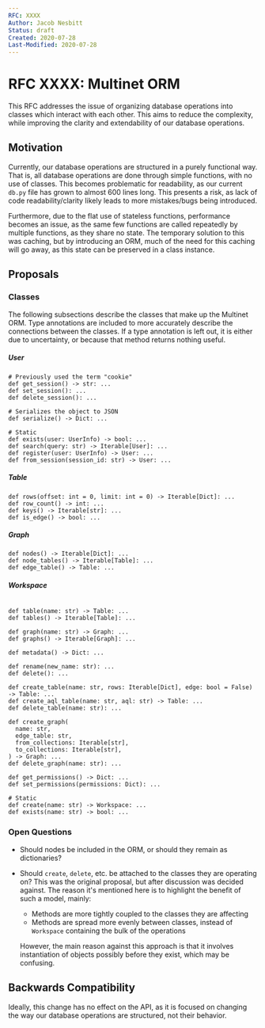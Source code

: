 ```yaml
---
RFC: XXXX
Author: Jacob Nesbitt
Status: draft
Created: 2020-07-28
Last-Modified: 2020-07-28
---
```


# RFC XXXX: Multinet ORM

This RFC addresses the issue of organizing database operations into classes which interact with each other. This aims to reduce the complexity, while improving the clarity and extendability of our database operations.

## Motivation

Currently, our database operations are structured in a purely functional way. That is, all database operations are done through simple functions, with no use of classes. This becomes problematic for readability, as our current `db.py` file has grown to almost 600 lines long. This presents a risk, as lack of code readability/clarity likely leads to more mistakes/bugs being introduced.

Furthermore, due to the flat use of stateless functions, performance becomes an issue, as the same few functions are called repeatedly by multiple functions, as they share no state. The temporary solution to this was caching, but by introducing an ORM, much of the need for this caching will go away, as this state can be preserved in a class instance.

## Proposals

### Classes
The following subsections describe the classes that make up the Multinet ORM. Type annotations are included to more accurately describe the connections between the classes. If a type annotation is left out, it is either due to uncertainty, or because that method returns nothing useful.


##### User
```
# Previously used the term "cookie"
def get_session() -> str: ...
def set_session(): ...
def delete_session(): ...

# Serializes the object to JSON
def serialize() -> Dict: ...

# Static
def exists(user: UserInfo) -> bool: ...
def search(query: str) -> Iterable[User]: ...
def register(user: UserInfo) -> User: ...
def from_session(session_id: str) -> User: ...
```

##### Table
```
def rows(offset: int = 0, limit: int = 0) -> Iterable[Dict]: ...
def row_count() -> int: ...
def keys() -> Iterable[str]: ...
def is_edge() -> bool: ...
```

##### Graph
```
def nodes() -> Iterable[Dict]: ...
def node_tables() -> Iterable[Table]: ...
def edge_table() -> Table: ...
```


##### Workspace
```

def table(name: str) -> Table: ...
def tables() -> Iterable[Table]: ...

def graph(name: str) -> Graph: ...
def graphs() -> Iterable[Graph]: ...

def metadata() -> Dict: ...

def rename(new_name: str): ...
def delete(): ...

def create_table(name: str, rows: Iterable[Dict], edge: bool = False) -> Table: ...
def create_aql_table(name: str, aql: str) -> Table: ...
def delete_table(name: str): ...

def create_graph(
  name: str,
  edge_table: str,
  from_collections: Iterable[str],
  to_collections: Iterable[str],
) -> Graph: ...
def delete_graph(name: str): ...

def get_permissions() -> Dict: ...
def set_permissions(permissions: Dict): ...

# Static
def create(name: str) -> Workspace: ...
def exists(name: str) -> bool: ...
```


### Open Questions

* Should nodes be included in the ORM, or should they remain as dictionaries?
* Should `create`, `delete`, etc. be attached to the classes they are operating on? This was the original proposal, but after discussion was decided against. The reason it's mentioned here is to highlight the benefit of such a model, mainly:
  * Methods are more tightly coupled to the classes they are affecting
  * Methods are spread more evenly between classes, instead of `Workspace` containing the bulk of the operations

  However, the main reason against this approach is that it involves instantiation of objects possibly before they exist, which may be confusing.

## Backwards Compatibility

Ideally, this change has no effect on the API, as it is focused on changing the way our database operations are structured, not their behavior.
